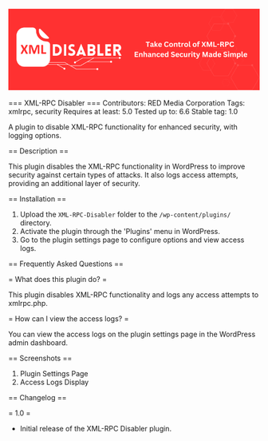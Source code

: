 ![Thumbnail](assets/banner.png)

=== XML-RPC Disabler ===
Contributors: RED Media Corporation
Tags: xmlrpc, security
Requires at least: 5.0
Tested up to: 6.6
Stable tag: 1.0

A plugin to disable XML-RPC functionality for enhanced security, with logging options.

== Description ==

This plugin disables the XML-RPC functionality in WordPress to improve security against certain types of attacks. It also logs access attempts, providing an additional layer of security.

== Installation ==

1. Upload the `XML-RPC-Disabler` folder to the `/wp-content/plugins/` directory.
2. Activate the plugin through the 'Plugins' menu in WordPress.
3. Go to the plugin settings page to configure options and view access logs.

== Frequently Asked Questions ==

= What does this plugin do? =

This plugin disables XML-RPC functionality and logs any access attempts to xmlrpc.php.

= How can I view the access logs? =

You can view the access logs on the plugin settings page in the WordPress admin dashboard.

== Screenshots ==

1. Plugin Settings Page
2. Access Logs Display

== Changelog ==

= 1.0 =
* Initial release of the XML-RPC Disabler plugin.
